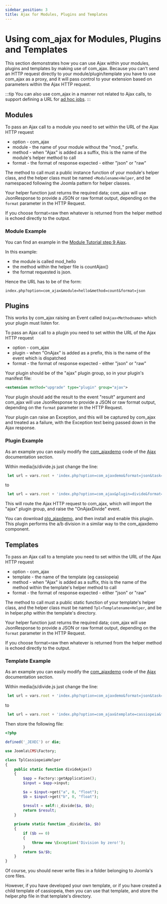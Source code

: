 ```yaml
---
sidebar_position: 3
title: Ajax for Modules, Plugins and Templates
---
```


Using com_ajax for Modules, Plugins and Templates
=================================================

This section demonstrates how you can use Ajax within your modules, plugins and templates by making use of com_ajax.
Because you can't send an HTTP request directly to your module/plugin/template you have to use com_ajax as a proxy,
and it will pass control to your extension based on parameters within the Ajax HTTP request.

:::tip
  You can also use com_ajax in a manner not related to Ajax calls, 
  to support defining a URL for [ad hoc jobs](../../building-extensions/plugins/plugin-examples/ajax-plugin.md). 
:::

## Modules

To pass an Ajax call to a module you need to set within the URL of the Ajax HTTP request
- option - com_ajax
- module - the name of your module without the "mod_" prefix. 
- method - when "Ajax" is added as a suffix, this is the name of the module's helper method to call 
- format - the format of response expected - either "json" or "raw"

The method to call must a public instance function of your module's helper class, 
and the helper class must be named `<Modulename>Helper`, and be namespaced following the Joomla pattern for helper classes. 

Your helper function just returns the required data; com_ajax will use JsonResponse to provide a JSON or raw format output, 
depending on the `format` parameter in the HTTP Request.

If you choose format=raw then whatever is returned from the helper method is echoed directly to the output.

### Module Example 

You can find an example in the [Module Tutorial step 9 Ajax](../../building-extensions/modules/module-development-tutorial/step9-ajax.md).

In this example:
- the module is called mod_hello
- the method within the helper file is countAjax()
- the format requested is json.

Hence the URL has to be of the form:

```
index.php?option=com_ajax&module=hello&method=count&format=json
```

## Plugins

This works by com_ajax raising an Event called `OnAjax<Methodname>` which your plugin must listen for. 

To pass an Ajax call to a plugin you need to set within the URL of the Ajax HTTP request
- option - com_ajax
- plugin - when "OnAjax" is added as a prefix, this is the name of the event which is dispatched 
- format - the format of response expected - either "json" or "raw"

Your plugin should be of the "ajax" plugin group, so in your plugin's manifest file:

```xml
<extension method="upgrade" type="plugin" group="ajax">
```

Your plugin should add the result to the event "result" argument and com_ajax will use JsonResponse to provide a JSON or raw format output, 
depending on the `format` parameter in the HTTP Request. 

Your plugin can raise an Exception, and this will be captured by com_ajax and treated as a failure, 
with the Exception text being passed down in the Ajax response.

### Plugin Example

As an example you can easily modify the [com_ajaxdemo](../../building-extensions/components/component-examples/ajaxdemo.md) code 
of the [Ajax](./ajax.md) documentation section.

Within media/js/divide.js just change the line:

```js
 let url = vars.root + 'index.php?option=com_ajaxdemo&format=json&task=ajax.divide';
```

to

```js
 let url = vars.root + 'index.php?option=com_ajax&plugin=divide&format=json',
```

This will route the Ajax HTTP request to com_ajax, which will import the "ajax" plugin group, and raise the "OnAjaxDivide" event.

You can download [plg_ajaxdemo](./_assets/plg_ajaxdemo.zip), and then install and enable this plugin.
This plugin performs the a/b division in a similar way to the com_ajaxdemo component.

## Templates

To pass an Ajax call to a template you need to set within the URL of the Ajax HTTP request
- option - com_ajax
- template - the name of the template (eg cassiopeia)
- method - when "Ajax" is added as a suffix, this is the name of the method within the template's helper method to call 
- format - the format of response expected - either "json" or "raw"

The method to call must a public static function of your template's helper class, 
and the helper class must be named `Tpl<Templatename>Helper`, and be in helper.php within the template's directory.

Your helper function just returns the required data; com_ajax will use JsonResponse to provide a JSON or raw format output, 
depending on the `format` parameter in the HTTP Request.

If you choose format=raw then whatever is returned from the helper method is echoed directly to the output.

### Template Example

As an example you can easily modify the [com_ajaxdemo](../../building-extensions/components/component-examples/ajaxdemo.md) code 
of the [Ajax](./ajax.md) documentation section.

Within media/js/divide.js just change the line:

```js
 let url = vars.root + 'index.php?option=com_ajaxdemo&format=json&task=ajax.divide';
```

to

```js
 let url = vars.root + 'index.php?option=com_ajax&template=cassiopeia&format=json',
```

Then store the following file:
 
```php title="templates/cassiopeia/helper.php"
<?php

defined('_JEXEC') or die;

use Joomla\CMS\Factory;

class TplCassiopeiaHelper
{
    public static function divideAjax()
    {
        $app = Factory::getApplication();
        $input = $app->input; 

        $a = $input->get("a", 0, "float");
        $b = $input->get("b", 0, "float");

        $result = self::_divide($a, $b);
        return $result;
    }
    
    private static function _divide($a, $b)  
    {
        if ($b == 0)
        {
            throw new \Exception('Division by zero!');
        }
        return $a/$b;
    }
}
```

Of course, you should never write files in a folder belonging to Joomla's core files.

However, if you have developed your own template, or if you have created a child template of cassiopeia,
then you can use that template, and store the helper.php file in that template's directory.